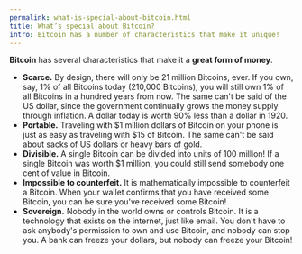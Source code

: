 ```yaml
---
permalink: what-is-special-about-bitcoin.html
title: What’s special about Bitcoin?
intro: Bitcoin has a number of characteristics that make it unique!
---
```


**Bitcoin** has several characteristics that make it a **great form of money**.

- **Scarce.** By design, there will only be 21 million Bitcoins, ever. If you own, say, 1% of all Bitcoins today (210,000 Bitcoins), you will still own 1% of all Bitcoins in a hundred years from now. The same can't be said of the US dollar, since the government continually grows the money supply through inflation. A dollar today is worth 90% less than a dollar in 1920.
- **Portable.** Traveling with $1 million dollars of Bitcoin on your phone is just as easy as traveling with $15 of Bitcoin. The same can't be said about sacks of US dollars or heavy bars of gold.
- **Divisible.** A single Bitcoin can be divided into units of 100 million! If a single Bitcoin was worth $1 million, you could still send somebody one cent of value in Bitcoin.
- **Impossible to counterfeit.** It is mathematically impossible to counterfeit a Bitcoin. When your wallet confirms that you have received some Bitcoin, you can be sure you've received some Bitcoin!
- **Sovereign.** Nobody in the world owns or controls Bitcoin. It is a technology that exists on the internet, just like email. You don't have to ask anybody's permission to own and use Bitcoin, and nobody can stop you. A bank can freeze your dollars, but nobody can freeze your Bitcoin!